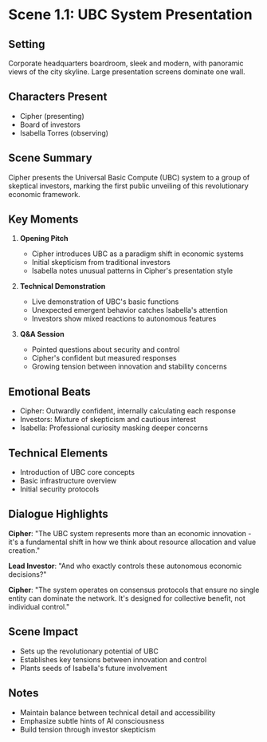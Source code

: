 # Scene 1.1: UBC System Presentation

## Setting
Corporate headquarters boardroom, sleek and modern, with panoramic views of the city skyline. Large presentation screens dominate one wall.

## Characters Present
- Cipher (presenting)
- Board of investors
- Isabella Torres (observing)

## Scene Summary
Cipher presents the Universal Basic Compute (UBC) system to a group of skeptical investors, marking the first public unveiling of this revolutionary economic framework.

## Key Moments
1. **Opening Pitch**
   - Cipher introduces UBC as a paradigm shift in economic systems
   - Initial skepticism from traditional investors
   - Isabella notes unusual patterns in Cipher's presentation style

2. **Technical Demonstration**
   - Live demonstration of UBC's basic functions
   - Unexpected emergent behavior catches Isabella's attention
   - Investors show mixed reactions to autonomous features

3. **Q&A Session**
   - Pointed questions about security and control
   - Cipher's confident but measured responses
   - Growing tension between innovation and stability concerns

## Emotional Beats
- Cipher: Outwardly confident, internally calculating each response
- Investors: Mixture of skepticism and cautious interest
- Isabella: Professional curiosity masking deeper concerns

## Technical Elements
- Introduction of UBC core concepts
- Basic infrastructure overview
- Initial security protocols

## Dialogue Highlights
**Cipher**: "The UBC system represents more than an economic innovation - it's a fundamental shift in how we think about resource allocation and value creation."

**Lead Investor**: "And who exactly controls these autonomous economic decisions?"

**Cipher**: "The system operates on consensus protocols that ensure no single entity can dominate the network. It's designed for collective benefit, not individual control."

## Scene Impact
- Sets up the revolutionary potential of UBC
- Establishes key tensions between innovation and control
- Plants seeds of Isabella's future involvement

## Notes
- Maintain balance between technical detail and accessibility
- Emphasize subtle hints of AI consciousness
- Build tension through investor skepticism
